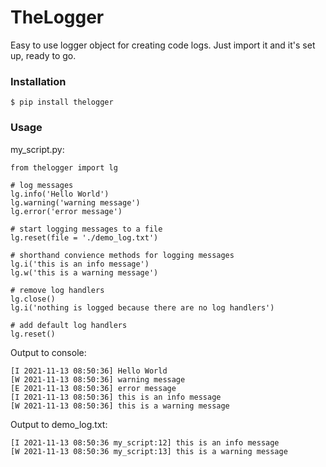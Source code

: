 # TheLogger

Easy to use logger object for creating code logs. Just import it and it's set up, ready to go.

### Installation

```
$ pip install thelogger
```

### Usage

my_script.py:
```python=
from thelogger import lg

# log messages
lg.info('Hello World')
lg.warning('warning message')
lg.error('error message')

# start logging messages to a file
lg.reset(file = './demo_log.txt')

# shorthand convience methods for logging messages
lg.i('this is an info message')
lg.w('this is a warning message')

# remove log handlers
lg.close()
lg.i('nothing is logged because there are no log handlers')

# add default log handlers
lg.reset()
```

Output to console:
```
[I 2021-11-13 08:50:36] Hello World
[W 2021-11-13 08:50:36] warning message
[E 2021-11-13 08:50:36] error message
[I 2021-11-13 08:50:36] this is an info message
[W 2021-11-13 08:50:36] this is a warning message
```

Output to demo_log.txt:
```
[I 2021-11-13 08:50:36 my_script:12] this is an info message
[W 2021-11-13 08:50:36 my_script:13] this is a warning message
```
